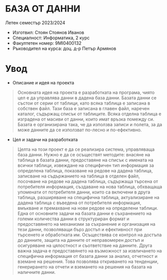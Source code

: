 
# БАЗА ОТ ДАННИ

Летен семестър 2023/2024
- Изготвил: Стоян Стоянов Иванов
- Специалност: Информатика, 2 курс
- Факултетен номер: 9MI0400132
- Ръководител на курса: доц. д-р Петър Армянов

# Увод
- Описание и идея на проекта
> Основната идея на проекта е разработката на програма, чиято цел е да управлява данни в дадена база данни. Базата данни се състои от серии от таблици, като всяка таблица е записана в собствен файл. Тази база е записана в главен файл, наречен каталог, съдържащ списък от таблиците. Всяка отделна таблица е изградена от масиви от данни, които имат връзка помежду си. Базата е организирана така, че да използва записи и полета, за да може данните да се използват по-лесно и по-ефективно.  
- Цел и задачи на разработката 
> Целта на този проект е да се реализира система, управляваща база данни. Нужно е да се осъществят методите: внасяне на таблица в базата данни, предоставяне на списък с имената на всички таблици, извеждане на специфичен тип информация за определена таблица, показване на редове на дадена таблица, записване на съдържанието на таблица в отделен файл, посочване на редове на дадена таблица, съдържаща търсена от потребителя информация, създаване на нова таблица, обхващаща упоменати от потребителя данни, които са включени в друга таблица, разширяване на специфична таблица, актуализиране на дадена таблица с въведена от потребителя информация, вмъкване и премахване на нови редове на определени таблици. 
> Една от основните задачи на базата данни е съхранението на големи количества данни в структуриран формат и  предоставянето на механизми за съхранение и организация на тези данни, позволяващи бърз достъп и ефективност при търсенето и обработката им. Осъществява се контрол на достъпа до данните, защита на данните от неправомерен достъп и осигуряване на цялостност и съответствие на данните. Друга важна задача е предоставянето на възможност за извличането на специфична информация от базата данни за анализ, отчетност и вземане на решения. Това позволява откриването на тенденции, генерирането на отчети и вземането на решения на базата на наличните данни.
